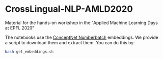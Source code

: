 # CrossLingual-NLP-AMLD2020
Material for the hands-on workshop in the "Applied Machine Learning Days at EPFL 2020"

The notebooks use the [ConceptNet Numberbatch](https://github.com/commonsense/conceptnet-numberbatch) embeddings. We provide a script to download them and extract them. You can do this by: 
```bash
bash get_embeddings.sh
```

